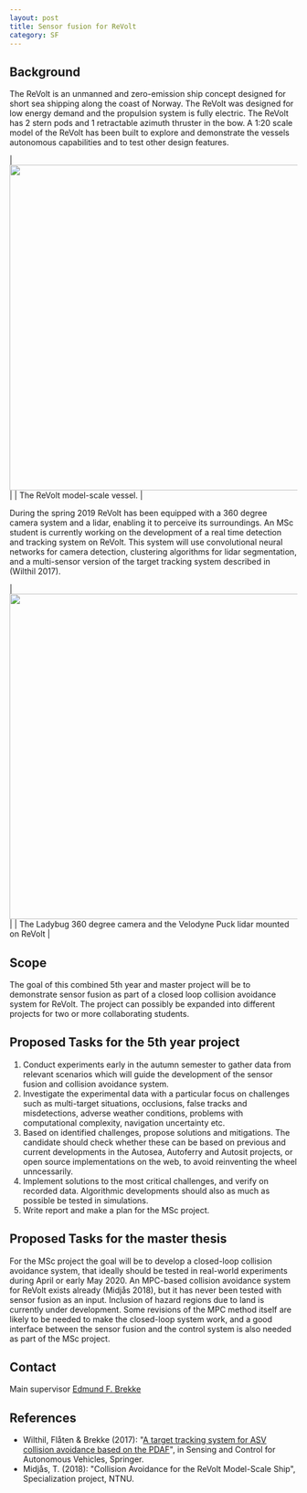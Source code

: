```yaml
---
layout: post
title: Sensor fusion for ReVolt
category: SF
---
```

## Background
The ReVolt is an unmanned and zero-emission ship concept designed for short sea shipping along the coast of Norway. The ReVolt was designed for low energy demand and the propulsion system is fully electric. The ReVolt has 2 stern pods and 1 retractable azimuth thruster in the bow.
A 1:20 scale model of the ReVolt has been built to explore and demonstrate the vessels autonomous capabilities and to test other design features.

|<img src="{{site.url}}/assets/revolt3.png" width="570"> | 
| The ReVolt model-scale vessel. | 

During the spring 2019 ReVolt has been equipped with a 360 degree camera system and a lidar, enabling it to perceive its surroundings. 
An MSc student is currently working on the development of a real time detection and tracking system on ReVolt. 
This system will use convolutional neural networks for camera detection, clustering algorithms for lidar segmentation, and a multi-sensor version of the target tracking system described in (Wilthil 2017). 

|<img src="{{site.url}}/assets/ladybugpuck.png" width="570"> | 
| The Ladybug 360 degree camera and the Velodyne Puck lidar mounted on ReVolt  |

## Scope
The goal of this combined 5th year and master project will be to demonstrate sensor fusion as part of a closed loop collision avoidance system for ReVolt. 
The project can possibly be expanded into different projects for two or more collaborating students. 

## Proposed Tasks for the 5th year project

1. Conduct experiments early in the autumn semester to gather data from relevant scenarios which will guide the development of the sensor fusion and collision avoidance system. 
2. Investigate the experimental data with a particular focus on challenges such as multi-target situations, occlusions, false tracks and misdetections, adverse weather conditions, problems with computational complexity, navigation uncertainty etc. 
3. Based on identified challenges, propose solutions and mitigations. The candidate should check whether these can be based on previous and current developments in the Autosea, Autoferry and Autosit projects, or open source implementations on the web, to avoid reinventing the wheel unncessarily. 
4. Implement solutions to the most critical challenges, and verify on recorded data. Algorithmic developments should also as much as possible be tested in simulations.  
5. Write report and make a plan for the MSc project. 

## Proposed Tasks for the master thesis

For the MSc project the goal will be to develop a closed-loop collision avoidance system, that ideally should be tested in real-world experiments during April or early May 2020. 
An MPC-based collision avoidance system for ReVolt exists already (Midjås 2018), but it has never been tested with sensor fusion as an input. Inclusion of hazard regions due to land is currently under development. Some revisions of the MPC method itself are likely to be needed to make the closed-loop system work, and a good interface between the sensor fusion and the control system is also needed as part of the MSc project. 

## Contact
Main supervisor [Edmund F. Brekke](http://www.ntnu.no/ansatte/edmundfo)

## References

* Wilthil, Flåten & Brekke (2017): "[A target tracking system for ASV collision avoidance based on the PDAF]", in Sensing and Control for Autonomous Vehicles, Springer. 
* Midjås, T. (2018): "Collision Avoidance for the ReVolt Model-Scale Ship", Specialization project, NTNU. 

[A target tracking system for ASV collision avoidance based on the PDAF]: https://link.springer.com/book/10.1007/978-3-319-55372-6